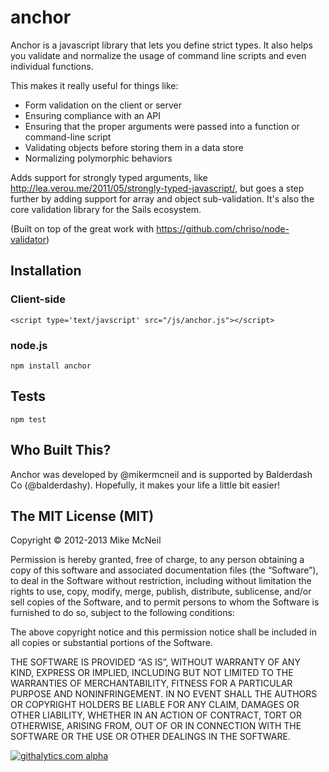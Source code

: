 anchor
======

Anchor is a javascript library that lets you define strict types.  It also helps you validate and normalize the usage of command line scripts and even individual functions.

This makes it really useful for things like:
+ Form validation on the client or server
+ Ensuring compliance with an API
+ Ensuring that the proper arguments were passed into a function or command-line script
+ Validating objects before storing them in a data store
+ Normalizing polymorphic behaviors

Adds support for strongly typed arguments, like http://lea.verou.me/2011/05/strongly-typed-javascript/, but goes a step further by adding support for array and object sub-validation.
It's also the core validation library for the Sails ecosystem. 

(Built on top of the great work with https://github.com/chriso/node-validator)

## Installation

### Client-side
```
<script type='text/javscript' src="/js/anchor.js"></script>
```

### node.js
```
npm install anchor
```

<!--

## Basic Usage
```javascript
var anchor = require('anchor');

var userData = 'some string';

// This will guarantee that userData is a string
// If it's not, an error will be thrown
userData = anchor(userData).to('string');

// If you want to handle the error instead of throwing it, use a callback
anchor('something').to("string", function (err) {
  // Err is an error object with a subset of the original data that didn't pass
  // Specifying a callback will prevent an error from being thrown
});

```

## Objects
```javascript

// Limit data to match these requirements
var requirements = anchor({
  name: 'string',
  avatar: {
    path: 'string'
    name: 'string',
    size: 'int',
    type: 'string'
  }
});

// Unvalidated data from the user
var userData = {
  name: 'Elvis',
  avatar: {
    path: '/tmp/2Gf8ahagjg42.jpg',
    name: '2Gf8ahagjg42.jpg',
    size: 382944
    type: 'image/jpeg'
  }
};

// Verify that the userData at least contains your requirements
// It can have EXTRA keys, but it MUST have the keys you specify
anchor(userData).to(requirements);

```

-->

<!--
## Custom rules

Anchor also supports custom validation rules.
```javascript

// Define a compound validation rule using anchor types
anchor.define('file').as({
  name: 'string',
  type: 'string',
  size: 'int',
  type: 'int'
});

// Define a custom rule using a function
anchor.define('supportedFruit').as(function (fruit) {
  return fruit === 'orange' || fruit === 'apple' || fruit === 'grape';
});


// you can use your new validation rules like any standard anchor data type:
anchor(someUserData).to({
  name: 'string',
  avatar: 'file'
});

anchor(someUserData).to({
  fruit: 'supportedFruit'
});
```

We bundled a handful of useful defaults:
```javascript
anchor(someUserData).to({
  id: 'int',
  name: 'string',
  phone: 'phone',
  creditcard: 'creditcard',
  joinDate: 'date',
  email: 'email',
  twitterHandle: 'twitter'
});
```


The example below demonstrates the complete list of supported default data types:
```javascript
anchor(userData).to({
  id: 'int',
  name: 'string',
  phone: 'phone',
  creditcard: 'creditcard',
  joinDate: 'date',
  email: 'email',
  twitterHandle: 'twitter',
  homepage: 'url',
  
  // This requires any data
  someData: {},
  
  // This will require a list of >=0 hex colors
  favoriteColors: ['htmlcolor'],
  
  // This will require a list of >=0 badge objects, as defined:
  badges: [{
    name: 'string',
    // This will require a list of privilege objects, as defined:
    privileges: [{
      id: 'int'
      permission: 'string'
    }]
  }]
});
```


## Functions

> TODO: Support for functions is incomplete.  If you'd like to contribute, please reach out at @balderdashy!

It also has built-in usage to verify the arguments of a function.
This lets you be confident that the arguments are what you expect.
```javascript
$.get = anchor($.get).usage(
  // You can specify multiple usages
  ['urlish',{}, 'function'],
  ['urlish','function'],
  ['urlish',{}],
  ['urlish']
);

// The following usage will throw an error because agasdg is not urlish
$.get('agasdg', {}, function (){})

// You can use the same callback from above in your definition to handle the error yourself
$.get = anchor($.get).usage(
  ['urlish',{}, 'function'],
  ['urlish','function'],
  ['urlish',{}],
  ['urlish'],
  function (err) {
  // Do something about the error here
});
```

### Multiple usages and Argument normalization

But sometimes you want to support several different argument structures.  
And to do that, you have to, either explicitly or implicitly, name those arguments so your function can know which one was which, irrespective of how the arguments are specified.
Here's how you specify multiple usages:

```javascript



// This will create a copy of the function that only allows usage that explicitly declares an id
var getById = anchor(
  function (args) {
    // the args object is constructed based on the arguments and usage you define below
    $.get(args.endpoint, {
      id: args.id
    }, args.done);
  })
  
  // Here you can define your named arguments as temporal custom data types, 
  // each with their OWN validation rules
  .args({
    endpoint: 'urlish',
    id: 'int'
    done: 'function'
  })
  
  // To pass valiation, the user arguments must match at least one of the usages below
  // and each argument must pass its validation definition above
  .usage(
    ['endpoint', 'id', 'done'],
    
    // Callback is optional
    ['endpoint', 'id']
  );
```


### Call it any way you want
Now the cool part.  You can call your new function any of the following ways:

```javascript
$.getById('/user',3,cb);
$.getById('/user',3);
```



## Default values
You can also specify default values.  If it's not required, if a value listed in defaults is undefined, the default value will be substituted.  A value should not have a default AND be required-- one or the other.

Here's an example for an object's keys:
```javascript
anchor(myObj)
  .to({
    id: 'int'
    name: 'string',
    friends: [{
      id: 'int'
    }]
  })
  .defaults({
    name: 'Anonymous',
    friends: [{
      id: 'int',
      name: 'Anonymous'
    }]
  })
```

And here's an example for a function's arguments:
```javascript
anchor(myFunction)
  .args({
    id: 'int',
    options: {}
  })
  .defaults({
    
  }),
  .usage(
    ['id'],
    ['options']
    ['id', 'options']
  );
```




## Asynchronous Usage / Promises
Anchor can also help you normalize your synchronous and asynchronous functions into a uniform api.  It allows you to support both last-argument-callback (Node standard) and promise usage out of the box.

> TODO



## Express/Connect Usage
```javascript
app.use(require('anchor'));

// ...

function createUser (req,res,next) {
  // Any errors will be handled by Express/Connect
  var params = req.anchor.to({
    id: 'int',
    name: 'string'
  });
  
  
  // Do stuff here
  // This could be anything-- we chose to demonstrate a create method 
  // in this case from our favorite ORM, Waterline (http://github.com/mikermcneil/waterline)
   async.auto([
        
      // Create the user itself
      user: User.create(params).done,
      
      // Grant permission for the user to administer itself
      permission: Permission.create({
        targetModel : 'user',
        targetId    : params.id,
        UserId      : params.id,
      }).done
      
    ], function (err, results) {
    
      // Just basic usage, but this prevents you from dealing with non-existent values and null pointers
      // both when providing a consistent API on the server-side 
      // AND when marshalling server-sent data on the client-side
      // i.e. this sucks: user.friends && user.friends.length && user.friends[0] && user.friends[0].id
      var user = res.anchor(results.user).to({
        id: 'int',
        name: 'string',
        email: 'email',
        friends: [{
          id: 'int',
          name: 'string',
          email: 'string'
        }]
      });
      
      // Respond with JSON
      // Could just pass the user object, 
      // but in this case we're demonstrating a custom mapping 
      // (like you might use to implement a custom, predefined API)
      // You can safely know all the .'s you're using won't result in any errors, since you validated this above
      res.json({
        user_id           : user.id,
        user_full_name    : user.name,
        user_email_address: user.email,
        friends           : user.friends
      });
  });
  
}
```


## Sails Usage

Anchor is bundled with Sails.  You can use anchor in Sails just like you would with the connect/express middleware integration, but you can also take an advantage of the extended functionality as seen below.

Here's an example of how you might right your `create()` action to comply with a predefined API in Sails using built-in Anchor integration:
> Note: In practice, you'd want to pull the function that creates the user and the permission out and put it in your model file, overriding the default User.create() behaviour.

```javascript
// UserController.js

var UserController = {
  create: {
    
    // Marshal the request 
    request   : {
      id    : 'int',
      name  : 'string'
    },
    
    // Marshal the response to use the predetermined API
    response  : {
      user_id             : 'user.id'
      user_full_name      : 'user.name'
      user_email_address  : 'user.email'
      friends             : 'user.friends'
    },
    
    // Define an arbitrarily named attribute that will be used in response
    // and the function that will populate it
    // The function will be called with the entire request object as the first parameter
    // Expects a callback like: function (err, result) {}   [where result === user]
    user      : User.create

  }
};
module.exports = UserController;

```

The model validation also uses anchor:
```javascript
// User.js
var User = {
  adapter: 'mongo',
  
  attributes: {
    id: 'int',
    name: 'string',
    email: 'email',
    friends: [{
      id: 'int',
      name: 'string',
      email: 'string'
    }]
  },
  
  // Create a user, but also create the permission for it to manage itself
  create: function (values,cb) {
    
    async.auto({
      
      // Create the user itself
      user: User.create(values).done,
      
      // Grant permission for the user to administer itself
      permission: Permission.create({
        targetModel : 'user',
        targetId    : values.id,
        UserId      : values.id,
      }).done
      
    ], function (err, results) {
      cb(err, results.user);
    });
  }
};
module.exports = User;

```

-->

## Tests
```
npm test
```


## Who Built This?
Anchor was developed by @mikermcneil and is supported by Balderdash Co (@balderdashy).
Hopefully, it makes your life a little bit easier!


The MIT License (MIT)
--

Copyright © 2012-2013 Mike McNeil

Permission is hereby granted, free of charge, to any person obtaining a copy of this software and associated documentation files (the “Software”), to deal in the Software without restriction, including without limitation the rights to use, copy, modify, merge, publish, distribute, sublicense, and/or sell copies of the Software, and to permit persons to whom the Software is furnished to do so, subject to the following conditions:

The above copyright notice and this permission notice shall be included in all copies or substantial portions of the Software.

THE SOFTWARE IS PROVIDED “AS IS”, WITHOUT WARRANTY OF ANY KIND, EXPRESS OR IMPLIED, INCLUDING BUT NOT LIMITED TO THE WARRANTIES OF MERCHANTABILITY, FITNESS FOR A PARTICULAR PURPOSE AND NONINFRINGEMENT. IN NO EVENT SHALL THE AUTHORS OR COPYRIGHT HOLDERS BE LIABLE FOR ANY CLAIM, DAMAGES OR OTHER LIABILITY, WHETHER IN AN ACTION OF CONTRACT, TORT OR OTHERWISE, ARISING FROM, OUT OF OR IN CONNECTION WITH THE SOFTWARE OR THE USE OR OTHER DEALINGS IN THE SOFTWARE.

[![githalytics.com alpha](https://cruel-carlota.pagodabox.com/18e6e2459aed1edbdee85d77d63b623b "githalytics.com")](http://githalytics.com/balderdashy/anchor)

